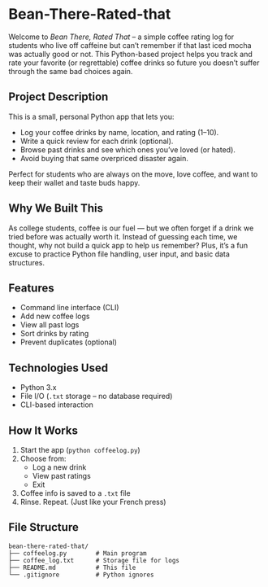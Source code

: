 # Bean-There-Rated-that
Welcome to *Bean There, Rated That* – a simple coffee rating log for students who live off caffeine but can’t remember if that last iced mocha was actually good or not. This Python-based project helps you track and rate your favorite (or regrettable) coffee drinks so future you doesn’t suffer through the same bad choices again.

## Project Description

This is a small, personal Python app that lets you:
- Log your coffee drinks by name, location, and rating (1–10).
- Write a quick review for each drink (optional).
- Browse past drinks and see which ones you’ve loved (or hated).
- Avoid buying that same overpriced disaster again.

Perfect for students who are always on the move, love coffee, and want to keep their wallet and taste buds happy.

## Why We Built This

As college students, coffee is our fuel — but we often forget if a drink we tried before was actually worth it. Instead of guessing each time, we thought, why not build a quick app to help us remember? Plus, it’s a fun excuse to practice Python file handling, user input, and basic data structures.

## Features

- Command line interface (CLI)
- Add new coffee logs
- View all past logs
- Sort drinks by rating
- Prevent duplicates (optional)

## Technologies Used

- Python 3.x
- File I/O (`.txt` storage – no database required)
- CLI-based interaction

## How It Works

1. Start the app (`python coffeelog.py`)
2. Choose from:
   - Log a new drink
   - View past ratings
   - Exit
3. Coffee info is saved to a `.txt` file
4. Rinse. Repeat. (Just like your French press)

## File Structure

```text
bean-there-rated-that/
├── coffeelog.py        # Main program
├── coffee_log.txt      # Storage file for logs
├── README.md           # This file
└── .gitignore          # Python ignores
